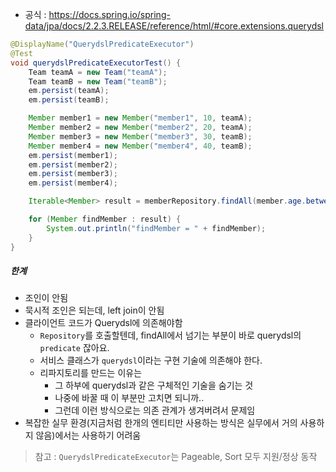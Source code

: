 - 공식 : https://docs.spring.io/spring-data/jpa/docs/2.2.3.RELEASE/reference/html/#core.extensions.querydsl

```java
@DisplayName("QuerydslPredicateExecutor")
@Test
void querydslPredicateExecutorTest() {
    Team teamA = new Team("teamA");
    Team teamB = new Team("teamB");
    em.persist(teamA);
    em.persist(teamB);

    Member member1 = new Member("member1", 10, teamA);
    Member member2 = new Member("member2", 20, teamA);
    Member member3 = new Member("member3", 30, teamB);
    Member member4 = new Member("member4", 40, teamB);
    em.persist(member1);
    em.persist(member2);
    em.persist(member3);
    em.persist(member4);

    Iterable<Member> result = memberRepository.findAll(member.age.between(10, 40).and(member.username.eq("member1")));

    for (Member findMember : result) {
        System.out.println("findMember = " + findMember);
    }
}
```

##### 한계
- 조인이 안됨
- 묵시적 조인은 되는데, left join이 안됨
- 클라이언트 코드가 Querydsl에 의존해야함
    - `Repository`를 호출할텐데, findAll에서 넘기는 부분이 바로 querydsl의 `predicate` 잖아요.
    - 서비스 클래스가 `querydsl`이라는 구현 기술에 의존해야 한다.
    - 리파지토리를 만드는 이유는
        - 그 하부에 querydsl과 같은 구체적인 기술을 숨기는 것
        - 나중에 바꿀 때 이 부분만 고치면 되니까..
        - 그런데 이런 방식으로는 의존 관계가 생겨버려서 문제임
- 복잡한 실무 환경(지금처럼 한개의 엔티티만 사용하는 방식은 실무에서 거의 사용하지 않음)에서는 사용하기 어려움

> 참고 : `QuerydslPredicateExecutor`는 Pageable, Sort 모두 지원/정상 동작
